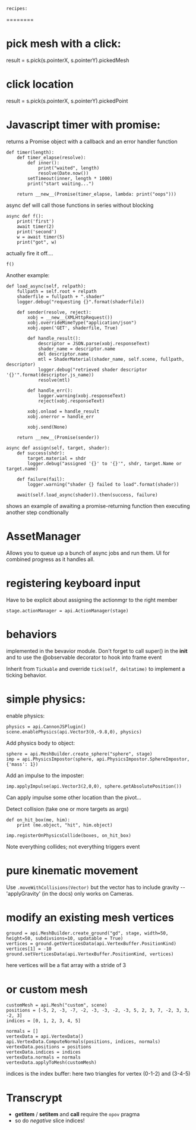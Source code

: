     recipes:
========

# pick mesh with a click:
result =  s.pick(s.pointerX, s.pointerY).pickedMesh 

# click location
result =  s.pick(s.pointerX, s.pointerY).pickedPoint

# Javascript timer with promise:

returns a Promise object with a callback and an error handler function


    def timer(length):
        def timer_elapse(resolve): 
            def inner():
                print("waited", length)
                resolve(Date.now())
            setTimeout(inner, length * 1000)
            print("start waiting...")

        return __new__(Promise(timer_elapse, lambda: print("oops")))

async def will call those functions in series without blocking

    async def f():
        print('first')
        await timer(2)
        print('second')
        w = await timer(5)
        print("got", w)

actually fire it off....

    f()

Another example:



    def load_async(self, relpath):
        fullpath = self.root + relpath
        shaderfile = fullpath + ".shader"
        logger.debug("requesting {}".format(shaderfile))

        def sender(resolve, reject):
            xobj = __new__(XMLHttpRequest())
            xobj.overrideMimeType("application/json")
            xobj.open('GET', shaderfile, True)

            def handle_result():
                descriptor = JSON.parse(xobj.responseText)
                shader_name = descriptor.name
                del descriptor.name
                mtl = ShaderMaterial(shader_name, self.scene, fullpath, descriptor)
                logger.debug("retrieved shader descriptor '{}'".format(descriptor.js_name))
                resolve(mtl)

            def handle_err():
                logger.warning(xobj.responseText)
                reject(xobj.responseText)

            xobj.onload = handle_result
            xobj.onerror = handle_err

            xobj.send(None)

        return __new__(Promise(sender))

    async def assign(self, target, shader):
        def success(shdr):
            target.material = shdr
            logger.debug("assigned '{}' to '{}'", shdr, target.Name or target.name)

        def failure(fail):
            logger.warning("shader {} failed to load".format(shader))

        await(self.load_async(shader)).then(success, failure)

shows an example of awaiting a promise-returning function then executing another step condtionally

# AssetManager

Allows you to queue up a bunch of async jobs and run them. UI for combined progress as it handles all.  

# registering keyboard input

Have to be explicit about assigning the actionmgr to the right member 

    stage.actionManager = api.ActionManager(stage)

# behaviors

implemented in the bevavior module.  Don't forget to call super() in the __init__ and to use the @observable decorator to hook into frame event

Inherit from `Tickable` and override `tick(self, deltatime)`  to implement a ticking behavior.  


# simple physics:

enable physics:

    physics = api.CannonJSPlugin()
    scene.enablePhysics(api.Vector3(0,-9.8,0), physics)

Add physics body to object:

    sphere = api.MeshBuilder.create_sphere("sphere", stage)
    imp = api.PhysicsImpostor(sphere, api.PhysicsImpostor.SphereImpostor, {'mass': 1})

Add an impulse to the imposter:

    imp.applyImpulse(api.Vector3(2,0,0), sphere.getAbsolutePosition()) 

Can apply impulse some other location than the pivot...

Detect collision (take one or more targets as args)

    def on_hit_box(me, him):
        print (me.object, "hit", him.object)

    imp.registerOnPhysicsCollide(boxes, on_hit_box)

Note everything collides; not everything triggers event


# pure kinematic movement

Use `.moveWithCollisions(Vector)`  but the vector has to include gravity -- 'applyGravity' (in the docs) only works on Cameras. 


# modify an existing mesh vertices

    ground = api.MeshBuilder.create_ground("gd", stage, width=50, height=50, subdivsions=10, updatable = True)
    vertices = ground.getVerticesData(api.VertexBuffer.PositionKind)
    vertices[1] = -10
    ground.setVerticesData(api.VertexBuffer.PositionKind, vertices)

here vertices will be a flat array with a stride of 3
# or custom mesh

    customMesh = api.Mesh("custom", scene)
    positions = [-5, 2, -3, -7, -2, -3, -3, -2, -3, 5, 2, 3, 7, -2, 3, 3, -2, 3]
    indices = [0, 1, 2, 3, 4, 5]
    
    normals = []
    vertexData = api.VertexData()
    api.VertexData.ComputeNormals(positions, indices, normals)
    vertexData.positions = positions
    vertexData.indices = indices
    vertexData.normals = normals 
    vertexData.applyToMesh(customMesh)

indices is the index buffer:   here two triangles for vertex (0-1-2) and (3-4-5)


Transcrypt
===========

*  __getitem__ / __setitem__  and __call__ require the `opov` pragma
* so do _negative_ slice indices!
